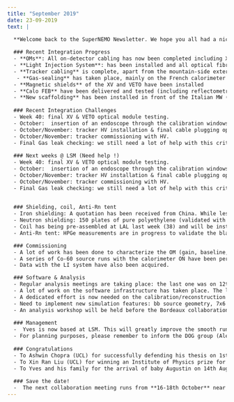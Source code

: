 ```yaml
---
title: "September 2019"
date: 23-09-2019
text: |

  **Welcome back to the SuperNEMO Newsletter. We hope you all had a nice summer, and are ready to roll up your sleeves to get the detector running!**
  
  ### Recent Integration Progress
  - **OMs**: All on-detector cabling has now been completed including X-Wall and Veto OMs.
  - **Light Injection System**: has been installed and all optical fibres routed to optical modules (apart for the top Italian 5” row where blocs need to be drilled) . 4/8 reference OMs have been installed.  Some work remains to install the reference radioactive sources, but the system is up and running has been used to help the calorimeter commissioning.
  - **Tracker cabling** is complete, apart from the mountain-side external cables which are not yet installed in order to maintain easier access to the detector. Connections to the patchpanel have started.
   - **Gas-sealing** has taken place, mainly on the French calorimeter main wall. Leak rates have been substantially reduced, but we still have some way to go before we have a sufficiently well-sealed gas-volume inside the tracker.
  - **Magnetic shields** of the XV and VETO have been installed 
  - **Calo FEB** have been delivered and tested (including reflectometry + data readout checking). 7 caloFEB are at LAL for trigger testing.
  - **New scaffolding** has been installed in front of the Italian MW (all the MW OM are accessible).
  
  ### Recent Integration Challenges
  - Week 40: final XV & VETO optical module testing.
  - October:  insertion of an endoscope through the calibration windows to visualise the inside of the detector after the sagging discovery.
  - October/November: tracker HV installation & final cable plugging operations.
  - October/November: tracker commissioning with HV.
  - Final Gas leak checking: we still need a lot of help with this critical task. Please volunteer for this! Even with no prior experience, it will be extremely helpful to offer your time for this task. 
  
  ### Next weeks @ LSM (Need help !)
  - Week 40: final XV & VETO optical module testing.
  - October:  insertion of an endoscope through the calibration windows to visualise the inside of the detector after the sagging discovery.
  - October/November: tracker HV installation & final cable plugging operations.
  - October/November: tracker commissioning with HV.
  - Final Gas leak checking: we still need a lot of help with this critical task. Please volunteer for this! Even with no prior experience, it will be extremely helpful to offer your time for this task. 

  
  ### Shielding, coil, Anti-Rn tent
  - Iron shielding: A quotation has been received from China. While less expensive than previous offers, half of the budget is missing. Several options are being investigated with Dubna and Prague to fix the issue with extra funding and/or machining outside China. 
  - Neutron shielding: 150 plates of pure polyethylene (validated with HPGe measurements performed this summer) have been produced in the Czech Republic and will be delivered to LSM in the next weeks.
  - Coil has being pre-assembled at LAL last week (38) and will be installed at LSM starting week 47 (if green light from TB, i.e. if access to the detector is no longer required).
  - Anti-Rn tent: HPGe measurements are in progress to validate the black PMMA plates.

  ### Commissioning
  - A lot of work has been done to characterize the OM (gain, baseline, timing...)
  - A series of Co-60 source runs with the calorimeter ON have been performed this summer for commissioning and timing calibration studies.
  - Data with the LI system have also been acquired.

  ### Software & Analysis
  - Regular analysis meetings are taking place: the last one was on 12th September 2019. Please plan on presenting an update on your analysis - contact Cheryl & Manu.
  - A lot of work on the software infrastructure has taken place. The latest milestone is the release of Falaise 4.
  - A dedicated effort is now needed on the calibration/reconstruction as well as on data quality and databases, getting ready for full data-taking.
  - Need to implement new simulation features: bb source geometry, 7x6 calibration sources  ...
  - An analysis workshop will be held before the Bordeaux collaboration meeting, on 15th October. Please plan on attending, where you can learn about and practice on the latest software developments for simulation and commissioning data analysis.
  
  ### Management
  -  Yves is now based at LSM. This will greatly improve the smooth running of operations at LSM. 
  - For planning purposes, please remember to inform the DOG group (Alessandro & Yves) of your plans, 1 month in advance.
  
  ### Congratulations
  - To Ashwin Chopra (UCL) for successfully defending his thesis on 1st May 2019.
  - To Xin Ran Liu (UCL) for winning an Institute of Physics prize for this thesis on 9th April 2019.
  - To Yves and his family for the arrival of baby Augustin on 14th August 2019!
 
  ### Save the date!
  -  The next collaboration meeting runs from **16-18th October** near Bordeaux (with a pre-meeting **analysis workshop on 15th October**). Please [register ASAP]  (https://indico.in2p3.fr/event/19118/)
---
```


